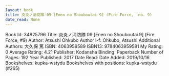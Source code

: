 ```yaml
---
layout: book
title: 炎炎ノ消防隊 09 [Enen no Shouboutai 9] (Fire Force,  no. 9)
date_read: None
---
```


Book Id: 34825796
Title: 炎炎ノ消防隊 09 [Enen no Shouboutai 9] (Fire Force, #9)
Author: Atsushi Ohkubo
Author l-f: Ohkubo, Atsushi
Additional Authors: 大久保 篤
ISBN: 4063959589
ISBN13: 9784063959581
My Rating: 0
Average Rating: 4.21
Publisher: Kodansha
Binding: Paperback
Number of Pages: 192
Year Published: 2017
Date Read: 
Date Added: 2019/10/16
Bookshelves: kupka-wstydu
Bookshelves with positions: kupka-wstydu (#265)


